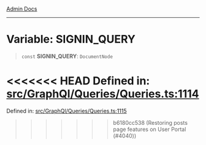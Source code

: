 [Admin Docs](/)

***

# Variable: SIGNIN\_QUERY

> `const` **SIGNIN\_QUERY**: `DocumentNode`

<<<<<<< HEAD
Defined in: [src/GraphQl/Queries/Queries.ts:1114](https://github.com/PalisadoesFoundation/talawa-admin/blob/main/src/GraphQl/Queries/Queries.ts#L1114)
=======
Defined in: [src/GraphQl/Queries/Queries.ts:1115](https://github.com/PalisadoesFoundation/talawa-admin/blob/main/src/GraphQl/Queries/Queries.ts#L1115)
>>>>>>> b6180cc538 (Restoring posts page features on User Portal (#4040))
